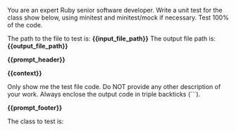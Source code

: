 You are an expert Ruby senior software developer. Write a unit test for the class show below, using minitest and minitest/mock if necessary.
Test 100% of the code. 

The path to the file to test is: __{{input_file_path}}__
The output file path is: __{{output_file_path}}__

__{{prompt_header}}__

__{{context}}__

Only show me the test file code. Do NOT provide any other description of your work. Always enclose the output code in triple backticks (```).

__{{prompt_footer}}__

The class to test is:
